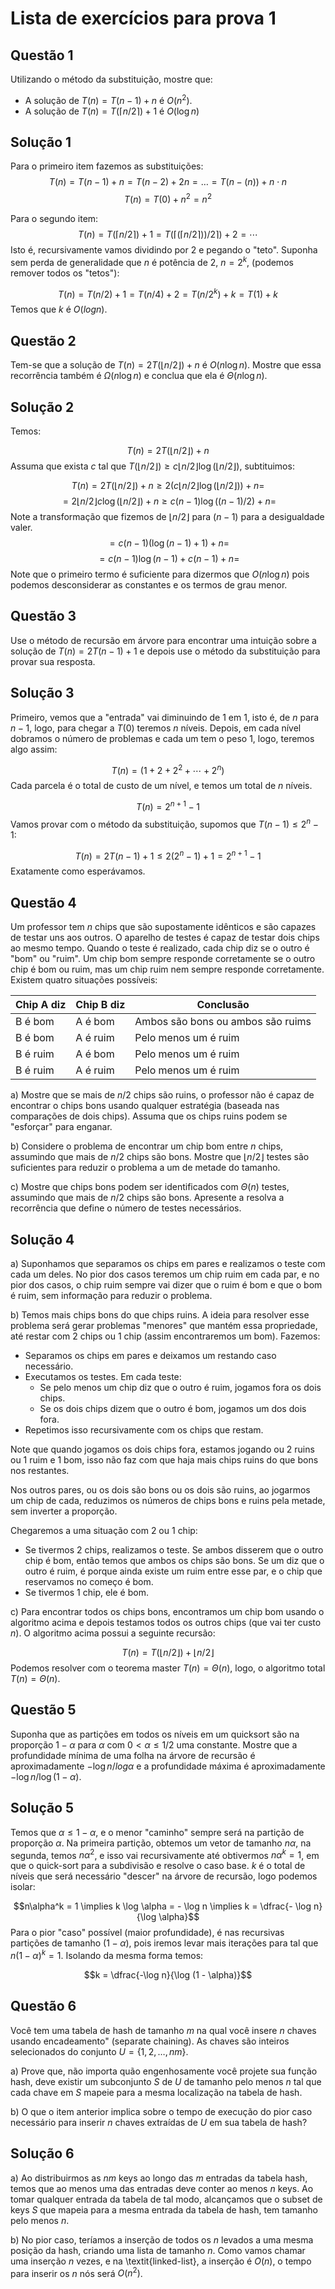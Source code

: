 # Lista de exercícios para prova 1

## Questão 1
Utilizando o método da substituição, mostre que:
- A solução de $T(n) = T(n - 1) + n$ é $O(n^2)$.
- A solução de $T(n) = T(\lceil n/2 \rceil) + 1$ é $O(\log n)$

## Solução 1
Para o primeiro item fazemos as substituições:
$$T(n) =  T(n-1) + n = T(n -2) + 2n = \dots = T(n - (n)) + n\cdot n$$
$$T(n) = T(0) + n^2 = n^2 $$

Para o segundo item:
$$T(n) = T(\lceil n/2 \rceil) + 1 = T(\lceil (\lceil n/2 \rceil))/2\rceil) + 2 = \cdots $$
Isto é, recursivamente vamos dividindo por 2 e pegando o "teto". Suponha sem perda de generalidade que $n$ é potência de 2, $n = 2^k$, (podemos remover todos os "tetos"):

$$T(n) = T(n/2) + 1 = T (n/4) + 2 = T(n/2^k) + k = T(1) + k $$
Temos que $k$ é $O(log n)$.


## Questão 2
Tem-se que a solução de $T(n) = 2T(\lfloor n/2\rfloor) + n$ é $O(n \log n)$. Mostre que essa recorrência também é $\Omega (n \log n)$ e conclua que ela é $\Theta (n \log n)$.

## Solução 2

Temos:

$$T(n) = 2T(\lfloor n/2 \rfloor ) + n$$
Assuma que exista $c$ tal que $T(\lfloor n/2 \rfloor) \geq c \lfloor n/2 \rfloor \log \left ( \lfloor n/2 \rfloor \right )$, subtituimos:

$$T(n) = 2T(\lfloor n/2 \rfloor ) + n \geq 2 \left(  c \lfloor n/2 \rfloor \log \left (\lfloor n/2 \rfloor \right ) \right ) + n = $$
$$ = 2  \lfloor n/2 \rfloor c  \log \left (\lfloor n/2 \rfloor \right ) + n \geq c (n - 1) \log ((n- 1)/2) + n =$$
Note a transformação que fizemos de $\lfloor n/2 \rfloor$ para $(n - 1)$ para a desigualdade valer.
$$ = c (n-1) (\log (n - 1)  + 1) + n = $$
$$ = c(n - 1)\log (n -1) + c(n - 1) + n  = $$
Note que o primeiro termo é suficiente para dizermos que $O(n\log n)$ pois podemos desconsiderar as constantes e os termos de grau menor.

## Questão 3
Use o método de recursão em árvore para encontrar uma intuição sobre a solução de $T(n) = 2T(n -1) + 1$ e depois use o método da substituição para provar sua resposta.

## Solução 3

Primeiro, vemos que a "entrada" vai diminuindo de 1 em 1, isto é, de $n$ para $n-1$, logo, para chegar a $T(0)$ teremos $n$ níveis. Depois, em cada nível dobramos o número de problemas e cada um tem o peso $1$, logo, teremos algo assim:

$$T(n) = (1 + 2 + 2^2 + \cdots + 2^n)$$
Cada parcela é o total de custo de um nível, e temos um total de $n$ níveis.

$$T(n) = 2^{n+1} - 1$$
Vamos provar com o método da substituição, supomos que $T(n -1) \leq 2^n - 1$:

$$T(n) = 2T(n - 1) + 1 \leq 2 (2^n - 1) + 1 = 2^{n+1} - 1$$
Exatamente como esperávamos.


## Questão 4

Um professor tem $n$ chips que são supostamente idênticos e são capazes de testar uns aos outros. O aparelho de testes é capaz de testar dois chips ao mesmo tempo. Quando o teste é realizado, cada chip diz se o outro é "bom" ou "ruim". Um chip bom sempre responde corretamente se o outro chip é bom ou ruim, mas um chip ruim nem sempre responde corretamente. Existem quatro situações possíveis:


| Chip A diz | Chip B diz | Conclusão |
| ---------- | ---------- | ------------ |
| B é bom | A é bom | Ambos são bons ou ambos são ruims |
| B é bom | A é ruim | Pelo menos um é ruim |
| B é ruim | A é bom | Pelo menos um é ruim |
| B é ruim | A é ruim | Pelo menos um é ruim |

a) Mostre que se mais de $n/2$ chips são ruins, o professor não é capaz de encontrar o chips bons usando qualquer estratégia (baseada nas comparações de dois chips). Assuma que os chips ruins podem se "esforçar" para enganar.

b) Considere o problema de encontrar um chip bom entre $n$ chips, assumindo que mais de $n/2$ chips são bons. Mostre que $\lfloor n/2 \rfloor$ testes são suficientes para reduzir o problema a um de metade do tamanho.

c) Mostre que chips bons podem ser identificados com $\Theta (n)$ testes, assumindo que mais de $n/2$ chips são bons. Apresente a resolva a recorrência que define o número de testes necessários.

## Solução 4

a) Suponhamos que separamos os chips em pares e realizamos o teste com cada um deles.  No pior dos casos teremos um chip ruim em cada par, e no pior dos casos, o chip ruim sempre vai dizer que o ruim é bom e que o bom é ruim, sem informação para reduzir o problema.

b) Temos mais chips bons do que chips ruins. A ideia para resolver esse problema será gerar problemas "menores" que mantém essa propriedade, até restar com 2 chips ou 1 chip (assim encontraremos um bom). Fazemos:

- Separamos os chips em pares e deixamos um restando caso necessário.
- Executamos os testes. Em cada teste:
	- Se pelo menos um chip diz que o outro é ruim, jogamos fora os dois chips.
	- Se os dois chips dizem que o outro é bom, jogamos um dos dois fora.
- Repetimos isso recursivamente com os chips que restam.

Note que quando jogamos os dois chips fora, estamos jogando ou 2 ruins ou 1 ruim e 1 bom, isso não faz com que haja mais chips ruins do que bons nos restantes.

Nos outros pares, ou os dois são bons ou os dois são ruins, ao jogarmos um chip de cada, reduzimos os números de chips bons e ruins pela metade, sem inverter a proporção.

Chegaremos a uma situação com $2$ ou $1$ chip:

- Se tivermos $2$ chips, realizamos o teste. Se ambos disserem que o outro chip é bom, então temos que ambos os chips são bons. Se um diz que o outro é ruim, é porque ainda existe um ruim entre esse par, e o chip que reservamos no começo é bom.
- Se tivermos $1$ chip, ele é bom.

c) Para encontrar todos os chips bons, encontramos um chip bom usando o algoritmo acima e depois testamos todos os outros chips (que vai ter custo $n$). O algoritmo acima possui a seguinte recursão:

$$T(n) = T(\lfloor n/2 \rfloor) + \lfloor n/2 \rfloor$$
Podemos resolver com o teorema master $T(n) = \Theta (n)$, logo, o algoritmo total $T(n)  = \Theta (n)$.

## Questão 5
Suponha que as partições em todos os níveis em um quicksort são na proporção $1 - \alpha$ para $\alpha$ com $0 < \alpha \leq 1/2$ uma constante. Mostre que a profundidade mínima de uma folha na árvore de recursão é aproximadamente $- \log n / log \alpha$ e a profundidade máxima é aproximadamente $- \log n / \log (1 - \alpha)$.

## Solução 5

Temos que $\alpha \leq 1 - \alpha$, e o menor "caminho" sempre será na partição de proporção $\alpha$. Na primeira partição, obtemos um vetor de tamanho $n \alpha$, na segunda, temos $n \alpha^2$, e isso vai recursivamente até obtivermos $n\alpha^k = 1$, em que o quick-sort para a subdivisão e resolve o caso base. $k$ é o total de níveis que será necessário "descer" na árvore de recursão, logo podemos isolar:

$$n\alpha^k = 1 \implies k \log \alpha = - \log n \implies k = \dfrac{- \log n}{\log \alpha}$$
Para o pior "caso" possível (maior profundidade), é nas recursivas partições de tamanho $(1 - \alpha)$, pois iremos levar mais iterações para tal que $n (1 - \alpha)^k = 1$. Isolando da mesma forma temos:

$$k = \dfrac{-\log n}{\log (1 - \alpha)}$$

## Questão 6
Você tem uma tabela de hash de tamanho $m$ na qual você insere $n$ chaves usando encadeamento" (separate chaining). As chaves são inteiros selecionados do conjunto $U = \{1, 2, \dots , nm\}$.

a) Prove que, não importa quão engenhosamente você projete sua função hash, deve existir um subconjunto $S$ de $U$ de tamanho pelo menos $n$ tal que cada chave em $S$ mapeie para a mesma localização na tabela de hash.

b) O que o item anterior implica sobre o tempo de execução do pior caso necessário para inserir $n$ chaves extraídas de $U$ em sua tabela de hash?

## Solução 6

a) Ao distribuirmos as $nm$ keys ao longo das $m$ entradas da tabela hash, temos que ao menos uma das entradas deve conter ao menos $n$ keys. Ao tomar qualquer entrada da tabela de tal modo, alcançamos que o subset de keys $S$ que mapeia para a mesma entrada da tabela de hash, tem tamanho pelo menos $n$.

b) No pior caso, teríamos a inserção de todos os $n$ levados a uma mesma posição da hash, criando uma lista de tamanho $n$. Como vamos chamar uma inserção $n$ vezes, e na \textit{linked-list}, a inserção é $O(n)$, o tempo para inserir os $n$ nós será $O(n^2)$.


